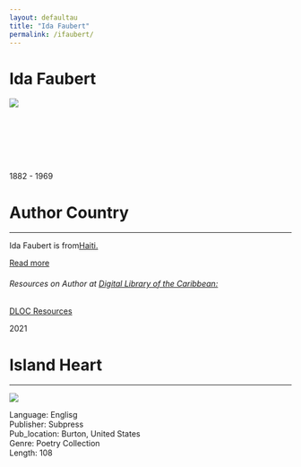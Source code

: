 ```yaml
---
layout: defaultau
title: "Ida Faubert"
permalink: /ifaubert/
---
```

<!-- partial:index.partial.html -->
<div class="content">
    <h1>Ida Faubert</h1>
    <div class="quote">
        <div><img src="https://www.haitiinter.com/wp-content/uploads/2021/03/ida-FL.jpg" class="logo"></div>
    </div>
    <div class="timeline">
        <div style="padding-bottom:100px;"></div>
        <div class="block">
            <div class="date right"><p class="right">1882 - 1969</p></div>
            <div class="dot"></div>
            <div class="left first">
            <div class="author_country">
                <h1>Author Country</h1><hr>
          <div class="aclocation">   <p>Ida Faubert is from<a href="{{ site.baseurl }}/5">Haiti.</a></p></div>
                <div class="acreadmore"><a href="https://en.wikipedia.org/wiki/Ida_Faubert" target="_blank">Read more</a></div>
            <div class="aclocation">  <h6>Resources on Author at <a href="https://dloc.com">Digital Library of the Caribbean:</a></h6></div> 
       <div class="dlocresources"><a href="https://www.dloc.com/UF00000081/05733/images" target="_blank">DLOC Resources</a></div>
            </div>
            </div>
        </div>
       <div class="block">
            <div class="date left"><p class="left">2021</p></div>
            <div class="dot"></div>
            <div class="right">
                <h1>Island Heart</h1><hr>
                <p><img src="https://m.media-amazon.com/images/I/51YgydbKyiL._SX374_BO1,204,203,200_.jpg"></p>
                <p>
                Language: Englisg<br/>
                Publisher: Subpress<br/>
                Pub_location: Burton, United States<br/>
                Genre: Poetry Collection<br/>
                Length: 108</p>
            </div>
        </div>
</div>
  <!-- partial -->
<script src='https://cdnjs.cloudflare.com/ajax/libs/jquery/3.1.1/jquery.min.js'></script><script  src="{{ site.baseurl }}/assets/js/authorscript.js"></script>